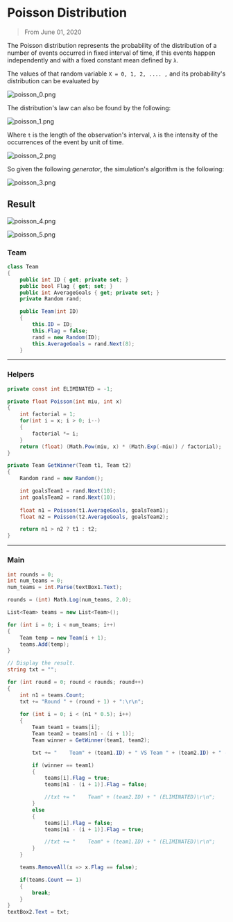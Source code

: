 # Poisson Distribution
> From June 01, 2020

The Poisson distribution represents the probability of the distribution of a number of events occurred in fixed interval of time, if this events happen independently and with a fixed constant mean defined by `λ`.

The values of that random variable `X = 0, 1, 2, .... ,` and its probability's distribution can be evaluated by

![poisson_0.png](./images/poisson_0.png)

The distribution's law can also be found by the following:

![poisson_1.png](./images/poisson_1.png)

Where `t` is the length of the observation's interval, `λ` is the intensity of the occurrences of the event by unit of time.

![poisson_2.png](./images/poisson_2.png)

So given the following *generator*, the simulation's algorithm is the following:

![poisson_3.png](./images/poisson_3.png)

## Result

![poisson_4.png](./images/poisson_4.png)

![poisson_5.png](./images/poisson_5.png)

### Team
```csharp
class Team
{
    public int ID { get; private set; }
    public bool Flag { get; set; }
    public int AverageGoals { get; private set; }
    private Random rand;

    public Team(int ID)
    {
        this.ID = ID;
        this.Flag = false;
        rand = new Random(ID);
        this.AverageGoals = rand.Next(8);
    }
```
---

### Helpers
```csharp
private const int ELIMINATED = -1;

private float Poisson(int miu, int x)
{
    int factorial = 1;
    for(int i = x; i > 0; i--)
    {
        factorial *= i;
    }
    return (float) (Math.Pow(miu, x) * (Math.Exp(-miu)) / factorial);
}

private Team GetWinner(Team t1, Team t2)
{
    Random rand = new Random();

    int goalsTeam1 = rand.Next(10);
    int goalsTeam2 = rand.Next(10);
    
    float n1 = Poisson(t1.AverageGoals, goalsTeam1);
    float n2 = Poisson(t2.AverageGoals, goalsTeam2);

    return n1 > n2 ? t1 : t2;
}
```
---

### Main
```csharp
int rounds = 0;
int num_teams = 0;
num_teams = int.Parse(textBox1.Text);

rounds = (int) Math.Log(num_teams, 2.0);

List<Team> teams = new List<Team>();

for (int i = 0; i < num_teams; i++)
{
    Team temp = new Team(i + 1);
    teams.Add(temp);
}

// Display the result.
string txt = "";

for (int round = 0; round < rounds; round++)
{
    int n1 = teams.Count;
    txt += "Round " + (round + 1) + ":\r\n";
    
    for (int i = 0; i < (n1 * 0.5); i++)
    {
        Team team1 = teams[i];
        Team team2 = teams[n1 - (i + 1)];
        Team winner = GetWinner(team1, team2);

        txt += "    Team" + (team1.ID) + " VS Team " + (team2.ID) + " -> " + (winner.ID) + "\r\n";

        if (winner == team1)
        {
            teams[i].Flag = true;
            teams[n1 - (i + 1)].Flag = false;

            //txt += "    Team" + (team2.ID) + " (ELIMINATED)\r\n";
        }
        else
        {
            teams[i].Flag = false;
            teams[n1 - (i + 1)].Flag = true;

            //txt += "    Team" + (team1.ID) + " (ELIMINATED)\r\n";
        }
    }

    teams.RemoveAll(x => x.Flag == false);

    if(teams.Count == 1)
    {
        break;
    }
}
textBox2.Text = txt;
```
